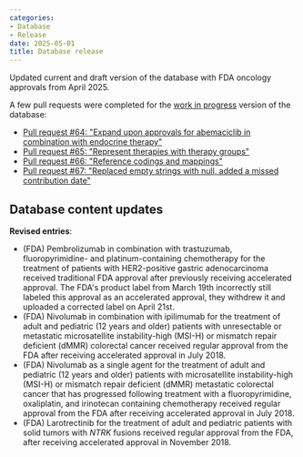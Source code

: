 ```yaml
---
categories: 
- Database
- Release
date: 2025-05-01
title: Database release
---
```

Updated current and draft version of the database with FDA oncology approvals from April 2025.

A few pull requests were completed for the [work in progress](https://github.com/vanallenlab/moalmanac-db/blob/main/docs/referenced-schema-draft-about.md) version of the database:
- [Pull request #64: "Expand upon approvals for abemaciclib in combination with endocrine therapy"](https://github.com/vanallenlab/moalmanac-db/pull/64)
- [Pull request #65: "Represent therapies with therapy groups"](https://github.com/vanallenlab/moalmanac-db/pull/65)
- [Pull request #66: "Reference codings and mappings"](https://github.com/vanallenlab/moalmanac-db/pull/66)
- [Pull request #67: "Replaced empty strings with null, added a missed contribution date"](https://github.com/vanallenlab/moalmanac-db/pull/67)

## Database content updates
**Revised entries**:
- (FDA) Pembrolizumab in combination with trastuzumab, fluoropyrimidine- and platinum-containing chemotherapy for the treatment of patients with HER2-positive gastric adenocarcinoma received traditional FDA approval after previously receiving accelerated approval. The FDA's product label from March 19th incorrectly still labeled this approval as an accelerated approval, they withdrew it and uploaded a corrected label on April 21st.
- (FDA) Nivolumab in combination with ipilimumab for the treatment of adult and pediatric (12 years and older) patients with unresectable or metastatic microsatellite instability-high (MSI-H) or mismatch repair deficient (dMMR) colorectal cancer received regular approval from the FDA after receiving accelerated approval in July 2018.
- (FDA) Nivolumab as a single agent for the treatment of adult and pediatric (12 years and older) patients with microsatellite instability-high (MSI-H) or mismatch repair deficient (dMMR) metastatic colorectal cancer that has progressed following treatment with a fluoropyrimidine, oxaliplatin, and irinotecan containing chemotherapy received regular approval from the FDA after receiving accelerated approval in July 2018.
- (FDA) Larotrectinib for the treatment of adult and pediatric patients with solid tumors with _NTRK_ fusions received regular approval from the FDA, after receiving accelerated approval in November 2018.
